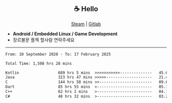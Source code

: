 <h2 align="center"> ☕ Hello </h2>

<p align="center">
  <a href="https://steamcommunity.com/id/Niforances/">Steam</a> |
  <a href="https://gitlab.com/niforances">Gitlab</a>
</p>

 - **Android / Embedded Linux / Game Development**
 - 장르불문 플젝 할사람 연락주세요

------

<!--START_SECTION:waka-->

```txt
From: 10 September 2020 - To: 17 February 2025

Total Time: 1,508 hrs 28 mins

Kotlin                 689 hrs 5 mins  >>>>>>>>>>>--------------   45.68 %
Java                   323 hrs 47 mins >>>>>--------------------   21.46 %
C                      144 hrs 58 mins >>-----------------------   09.61 %
Dart                   85 hrs 55 mins  >------------------------   05.70 %
C++                    62 hrs 2 mins   >------------------------   04.11 %
C#                     48 hrs 32 mins  >------------------------   03.22 %
```

<!--END_SECTION:waka-->
